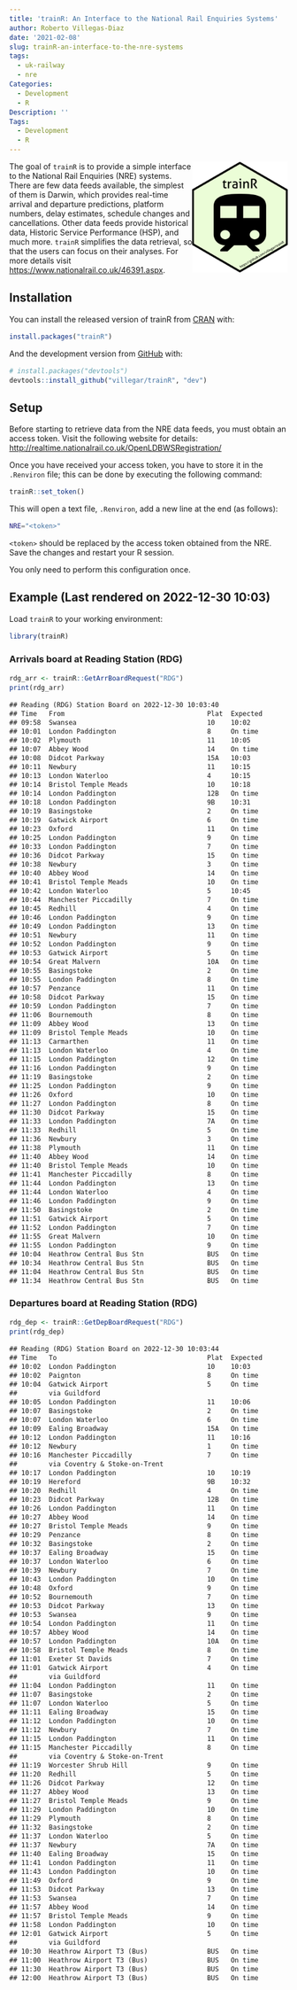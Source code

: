 ```yaml
---
title: 'trainR: An Interface to the National Rail Enquiries Systems'
author: Roberto Villegas-Diaz
date: '2021-02-08'
slug: trainR-an-interface-to-the-nre-systems
tags:
  - uk-railway
  - nre
Categories:
  - Development
  - R
Description: ''
Tags:
  - Development
  - R
---
```


<img src="https://raw.githubusercontent.com/villegar/trainR/main/inst/images/logo.png" alt="logo" align="right" height=200px/>

The goal of `trainR` is to provide a simple interface to the 
National Rail Enquiries (NRE) systems. There are few data feeds 
available, the simplest of them is Darwin, which provides real-time 
arrival and departure predictions, platform numbers, delay estimates, 
schedule changes and cancellations. Other data feeds provide historical 
data, Historic Service Performance (HSP), and much more. `trainR` 
simplifies the data retrieval, so that the users can focus on their 
analyses. For more details visit 
https://www.nationalrail.co.uk/46391.aspx.

## Installation

You can install the released version of trainR from [CRAN](https://CRAN.R-project.org) with:

``` r
install.packages("trainR")
```

And the development version from [GitHub](https://github.com/) with:

``` r
# install.packages("devtools")
devtools::install_github("villegar/trainR", "dev")
```

## Setup
Before starting to retrieve data from the NRE data feeds, you must obtain an access token. 
Visit the following website for details: http://realtime.nationalrail.co.uk/OpenLDBWSRegistration/

Once you have received your access token, you have to store it in the `.Renviron` file; this can be 
done by executing the following command:


```r
trainR::set_token()
```

This will open a text file, `.Renviron`, add a new line at the end (as follows):

```bash
NRE="<token>"
```

`<token>` should be replaced by the access token obtained from the NRE. Save the changes and restart 
your R session.

You only need to perform this configuration once.

## Example (Last rendered on 2022-12-30 10:03)

Load `trainR` to your working environment:

```r
library(trainR)
```

### Arrivals board at Reading Station (RDG)


```r
rdg_arr <- trainR::GetArrBoardRequest("RDG")
print(rdg_arr)
```

```
## Reading (RDG) Station Board on 2022-12-30 10:03:40
## Time   From                                    Plat  Expected
## 09:58  Swansea                                 10    10:02
## 10:01  London Paddington                       8     On time
## 10:02  Plymouth                                11    10:05
## 10:07  Abbey Wood                              14    On time
## 10:08  Didcot Parkway                          15A   10:03
## 10:11  Newbury                                 11    10:15
## 10:13  London Waterloo                         4     10:15
## 10:14  Bristol Temple Meads                    10    10:18
## 10:14  London Paddington                       12B   On time
## 10:18  London Paddington                       9B    10:31
## 10:19  Basingstoke                             2     On time
## 10:19  Gatwick Airport                         6     On time
## 10:23  Oxford                                  11    On time
## 10:25  London Paddington                       9     On time
## 10:33  London Paddington                       7     On time
## 10:36  Didcot Parkway                          15    On time
## 10:38  Newbury                                 3     On time
## 10:40  Abbey Wood                              14    On time
## 10:41  Bristol Temple Meads                    10    On time
## 10:42  London Waterloo                         5     10:45
## 10:44  Manchester Piccadilly                   7     On time
## 10:45  Redhill                                 4     On time
## 10:46  London Paddington                       9     On time
## 10:49  London Paddington                       13    On time
## 10:51  Newbury                                 11    On time
## 10:52  London Paddington                       9     On time
## 10:53  Gatwick Airport                         5     On time
## 10:54  Great Malvern                           10A   On time
## 10:55  Basingstoke                             2     On time
## 10:55  London Paddington                       8     On time
## 10:57  Penzance                                11    On time
## 10:58  Didcot Parkway                          15    On time
## 10:59  London Paddington                       7     On time
## 11:06  Bournemouth                             8     On time
## 11:09  Abbey Wood                              13    On time
## 11:09  Bristol Temple Meads                    10    On time
## 11:13  Carmarthen                              11    On time
## 11:13  London Waterloo                         4     On time
## 11:15  London Paddington                       12    On time
## 11:16  London Paddington                       9     On time
## 11:19  Basingstoke                             2     On time
## 11:25  London Paddington                       9     On time
## 11:26  Oxford                                  10    On time
## 11:27  London Paddington                       8     On time
## 11:30  Didcot Parkway                          15    On time
## 11:33  London Paddington                       7A    On time
## 11:33  Redhill                                 5     On time
## 11:36  Newbury                                 3     On time
## 11:38  Plymouth                                11    On time
## 11:40  Abbey Wood                              14    On time
## 11:40  Bristol Temple Meads                    10    On time
## 11:41  Manchester Piccadilly                   8     On time
## 11:44  London Paddington                       13    On time
## 11:44  London Waterloo                         4     On time
## 11:46  London Paddington                       9     On time
## 11:50  Basingstoke                             2     On time
## 11:51  Gatwick Airport                         5     On time
## 11:52  London Paddington                       7     On time
## 11:55  Great Malvern                           10    On time
## 11:55  London Paddington                       9     On time
## 10:04  Heathrow Central Bus Stn                BUS   On time
## 10:34  Heathrow Central Bus Stn                BUS   On time
## 11:04  Heathrow Central Bus Stn                BUS   On time
## 11:34  Heathrow Central Bus Stn                BUS   On time
```

### Departures board at Reading Station (RDG)


```r
rdg_dep <- trainR::GetDepBoardRequest("RDG")
print(rdg_dep)
```

```
## Reading (RDG) Station Board on 2022-12-30 10:03:44
## Time   To                                      Plat  Expected
## 10:02  London Paddington                       10    10:03
## 10:02  Paignton                                8     On time
## 10:04  Gatwick Airport                         5     On time
##        via Guildford                           
## 10:05  London Paddington                       11    10:06
## 10:07  Basingstoke                             2     On time
## 10:07  London Waterloo                         6     On time
## 10:09  Ealing Broadway                         15A   On time
## 10:12  London Paddington                       11    10:16
## 10:12  Newbury                                 1     On time
## 10:16  Manchester Piccadilly                   7     On time
##        via Coventry & Stoke-on-Trent           
## 10:17  London Paddington                       10    10:19
## 10:19  Hereford                                9B    10:32
## 10:20  Redhill                                 4     On time
## 10:23  Didcot Parkway                          12B   On time
## 10:26  London Paddington                       11    On time
## 10:27  Abbey Wood                              14    On time
## 10:27  Bristol Temple Meads                    9     On time
## 10:29  Penzance                                8     On time
## 10:32  Basingstoke                             2     On time
## 10:37  Ealing Broadway                         15    On time
## 10:37  London Waterloo                         6     On time
## 10:39  Newbury                                 7     On time
## 10:43  London Paddington                       10    On time
## 10:48  Oxford                                  9     On time
## 10:52  Bournemouth                             7     On time
## 10:53  Didcot Parkway                          13    On time
## 10:53  Swansea                                 9     On time
## 10:54  London Paddington                       11    On time
## 10:57  Abbey Wood                              14    On time
## 10:57  London Paddington                       10A   On time
## 10:58  Bristol Temple Meads                    8     On time
## 11:01  Exeter St Davids                        7     On time
## 11:01  Gatwick Airport                         4     On time
##        via Guildford                           
## 11:04  London Paddington                       11    On time
## 11:07  Basingstoke                             2     On time
## 11:07  London Waterloo                         5     On time
## 11:11  Ealing Broadway                         15    On time
## 11:12  London Paddington                       10    On time
## 11:12  Newbury                                 7     On time
## 11:15  London Paddington                       11    On time
## 11:15  Manchester Piccadilly                   8     On time
##        via Coventry & Stoke-on-Trent           
## 11:19  Worcester Shrub Hill                    9     On time
## 11:20  Redhill                                 5     On time
## 11:26  Didcot Parkway                          12    On time
## 11:27  Abbey Wood                              13    On time
## 11:27  Bristol Temple Meads                    9     On time
## 11:29  London Paddington                       10    On time
## 11:29  Plymouth                                8     On time
## 11:32  Basingstoke                             2     On time
## 11:37  London Waterloo                         5     On time
## 11:37  Newbury                                 7A    On time
## 11:40  Ealing Broadway                         15    On time
## 11:41  London Paddington                       11    On time
## 11:43  London Paddington                       10    On time
## 11:49  Oxford                                  9     On time
## 11:53  Didcot Parkway                          13    On time
## 11:53  Swansea                                 7     On time
## 11:57  Abbey Wood                              14    On time
## 11:57  Bristol Temple Meads                    9     On time
## 11:58  London Paddington                       10    On time
## 12:01  Gatwick Airport                         5     On time
##        via Guildford                           
## 10:30  Heathrow Airport T3 (Bus)               BUS   On time
## 11:00  Heathrow Airport T3 (Bus)               BUS   On time
## 11:30  Heathrow Airport T3 (Bus)               BUS   On time
## 12:00  Heathrow Airport T3 (Bus)               BUS   On time
```
